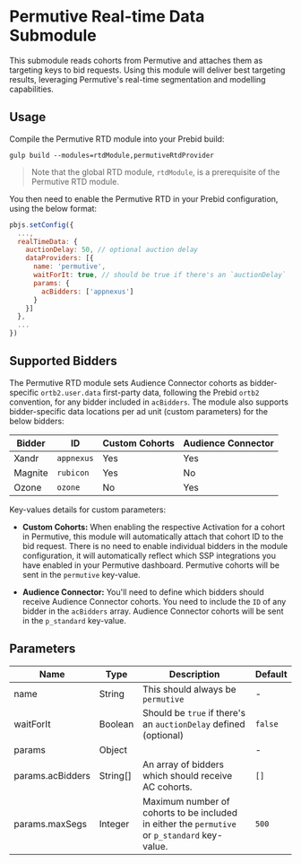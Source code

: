 # Permutive Real-time Data Submodule
This submodule reads cohorts from Permutive and attaches them as targeting keys to bid requests. Using this module will deliver best targeting results, leveraging Permutive's real-time segmentation and modelling capabilities.

## Usage
Compile the Permutive RTD module into your Prebid build:
```
gulp build --modules=rtdModule,permutiveRtdProvider
```

> Note that the global RTD module, `rtdModule`, is a prerequisite of the Permutive RTD module.

You then need to enable the Permutive RTD in your Prebid configuration, using the below format:

```javascript
pbjs.setConfig({
  ...,
  realTimeData: {
    auctionDelay: 50, // optional auction delay
    dataProviders: [{
      name: 'permutive',
      waitForIt: true, // should be true if there's an `auctionDelay`
      params: {
        acBidders: ['appnexus']
      }
    }]
  },
  ...
})
```

## Supported Bidders
The Permutive RTD module sets Audience Connector cohorts as bidder-specific `ortb2.user.data` first-party data, following the Prebid `ortb2` convention, for any bidder included in `acBidders`. The module also supports bidder-specific data locations per ad unit (custom parameters) for the below bidders:

| Bidder      | ID         | Custom Cohorts       | Audience Connector |
| ----------- | ---------- | -------------------- | ------------------ |
| Xandr       | `appnexus` | Yes                  | Yes                |
| Magnite     | `rubicon`  | Yes                  | No                 |
| Ozone       | `ozone`    | No                   | Yes                |

Key-values details for custom parameters:
* **Custom Cohorts:** When enabling the respective Activation for a cohort in Permutive, this module will automatically attach that cohort ID to the bid request. There is no need to enable individual bidders in the module configuration, it will automatically reflect which SSP integrations you have enabled in your Permutive dashboard. Permutive cohorts will be sent in the `permutive` key-value.

* **Audience Connector:** You'll need to define which bidders should receive Audience Connector cohorts. You need to include the `ID` of any bidder in the `acBidders` array. Audience Connector cohorts will be sent in the `p_standard` key-value.


## Parameters
| Name              | Type                 | Description        | Default        |
| ----------------- | -------------------- | ------------------ | ------------------ |
| name              | String               | This should always be `permutive` | - |
| waitForIt         | Boolean              | Should be `true` if there's an `auctionDelay` defined (optional) | `false` |
| params            | Object               |                 | - |
| params.acBidders  | String[]             | An array of bidders which should receive AC cohorts. | `[]` |
| params.maxSegs    | Integer              | Maximum number of cohorts to be included in either the `permutive` or `p_standard` key-value. | `500` |
